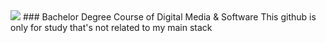 <img src="https://capsule-render.vercel.app/api?type=waving&color=auto&height=200&section=header&text=HyungJun Kim&fontSize=90" />
### Bachelor Degree Course of Digital Media & Software 
This github is only for study that's not related to my main stack 
